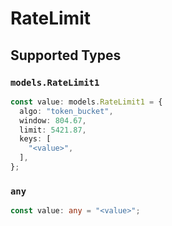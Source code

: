 # RateLimit


## Supported Types

### `models.RateLimit1`

```typescript
const value: models.RateLimit1 = {
  algo: "token_bucket",
  window: 804.67,
  limit: 5421.87,
  keys: [
    "<value>",
  ],
};
```

### `any`

```typescript
const value: any = "<value>";
```

